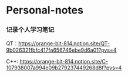 # Personal-notes
### 记录个人学习笔记

QT：https://orange-bit-814.notion.site/QT-9b026321fbfc417fa656746ebe9d6a01?pvs=4

C++: https://orange-bit-814.notion.site/C-107938007a994e09b279237449268d8f?pvs=4
